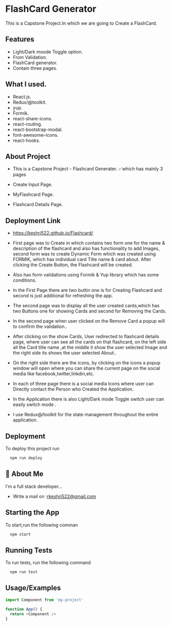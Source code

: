 
# FlashCard Generator

This is a Capstone Project.In which we are going to Create a FlashCard.




## Features
- Light/Dark moode Toggle option.
- From Validation.
- FlashCard generator.
- Contain three pages.




## What I used.
- React.js.
- Redux/@toolkit.
- yup.
- Formik.
- react-share-icons.
- react-routing.
- react-bootstrap-modal.
- font-awesome-icons.
- react-hooks.
## About Project
- This is a Capstone Project - Flashcard Generater.
✅which has mainly 3 pages

- Create Input  Page.
- MyFlashcard Page.
- Flashcard Details Page.

## Deployment Link
 -  https://keshri522.github.io/Flashcard/

- First page was to Create in which contains two form one for the name & description of the flashcard and also has functionality to add Images, second form was to create Dynamic Form which was created using FORMIK, which has individual card Title name & card about. After clicking the Create Button, the Flashcard will be created.

- Also has form validations using Formik & Yup library which has some conditions.

- In the First Page there are two buttin one is for Creating Flashcard and second is just additional for refreshing the app.
 
- The second page was to display all the user created cards,which has two Buttons one for showing Cards and second for Removing the Cards.

- In the second page when user clicked on the Remove Card a popup will to confirm the  validation..

- After clicking on the show Cards, User redirected to flashcard details page, where user can see all the cards on that flashcard, on the left side all the Card title name ,at the middle it show the user selected Image and the right side its shows the user selected About..

- On the right side there are the icons, by clicking on the icons a  popup window will open where you can share the current page on the social media like facebook,twitter,linkdin,etc.

- In each of three page there is a social media Icons where user can Directly contact the Person who Created the Application.

- In the Application there is also Light/Dark mode Toggle switch user can easily switch mode .

- I use Redux@/toolkit for the state  management throughout the entire application.


## Deployment

To deploy this project run

```bash
  npm run deploy
```


## 🚀 About Me
I'm a full stack developer...
- Write a mail on :rkeshri522@gmail.com


## Starting the App

To start,run the following comman

```bash
  npm start
```


## Running Tests

To run tests, run the following command

```bash
  npm run test
```


## Usage/Examples

```javascript
import Component from 'my-project'

function App() {
  return <Component />
}
```

